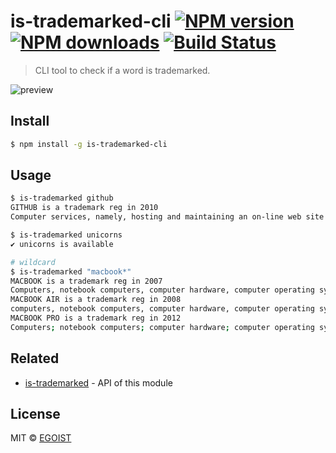 # is-trademarked-cli [![NPM version](https://img.shields.io/npm/v/is-trademarked-cli.svg)](https://npmjs.com/package/is-trademarked-cli) [![NPM downloads](https://img.shields.io/npm/dm/is-trademarked-cli.svg)](https://npmjs.com/package/is-trademarked-cli) [![Build Status](https://img.shields.io/circleci/project/egoist/is-trademarked-cli/master.svg)](https://circleci.com/gh/egoist/is-trademarked-cli)

> CLI tool to check if a word is trademarked.

![preview](https://ooo.0o0.ooo/2016/03/24/56f3f232ebe57.png)

## Install

```bash
$ npm install -g is-trademarked-cli
```

## Usage

```bash
$ is-trademarked github
GITHUB is a trademark reg in 2010
Computer services, namely, hosting and maintaining an on-line web site for others to collaboratively develop software; Hosting an on-line community web site featuring a distributed control system for the collaborative development of software

$ is-trademarked unicorns
✔ unicorns is available

# wildcard
$ is-trademarked "macbook*"
MACBOOK is a trademark reg in 2007
Computers, notebook computers, computer hardware, computer operating system software, computer peripherals
MACBOOK AIR is a trademark reg in 2008
computers, notebook computers, computer hardware, computer operating system software, computer peripherals
MACBOOK PRO is a trademark reg in 2012
Computers; notebook computers; computer hardware; computer operating system software; electrical power adaptors; electrical power cords; computer batteries; remote controls for use with computers; cables and connectors for use with computers and computer peripherals; downloadable electronic publications in the nature of instruction manuals in the field of computers, notebook computers, computer hardware, computer operating system software, computer batteries and other computer accessories and peripherals
```

## Related

- [is-trademarked](https://github.com/egoist/is-trademarked) - API of this module

## License

MIT © [EGOIST](https://github.com/egoist)
